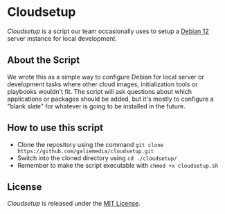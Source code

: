 # Cloudsetup

*Cloudsetup* is a script our team occasionally uses to setup a [Debian 12](https://www.debian.org/) server instance for local development.

## About the Script

We wrote this as a simple way to configure Debian for local server or development tasks where other cloud images, initialization tools or playbooks wouldn't fit.  The script will ask questions about which applications or packages should be added, but it's mostly to configure a "blank slate" for whatever is going to be installed in the future.

## How to use this script

- Clone the repository using the command `git clone https://github.com/galiemedia/cloudsetup.git`
- Switch into the cloned directory using `cd ./cloudsetup/`
- Remember to make the script executable with `chmod +x cloudsetup.sh`

## License

*Cloudsetup* is released under the [MIT License](https://opensource.org/licenses/MIT).